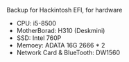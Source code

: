 Backup for Hackintosh EFI, for hardware

* CPU: i5-8500
* MotherBorad: H310 (Deskmini)
* SSD: Intel 760P
* Memoey: ADATA 16G 2666 * 2
* Network Card & BlueTooth: DW1560
